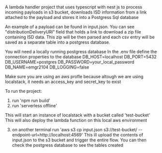 A lambda handler project that uses typescript with nest js to process incoming payloads in s3 bucket, downloads ISD information from a link attached to the payload and stores it into a Postgress Sql database

An example of a payload can be found in input.json. You can see "distributionDeliveryURI" field that holds a link to download a zip file containing ISD data. This zip will be then parsed and each csv entry will be saved as a separate table into a postgress database.

You will need a locally running postgress database
In the .env file define the connection properties to the database
DB_HOST=localhost
DB_PORT=5432
DB_USERNAME=postgres
DB_PASSWORD=your_local_password
DB_NAME=emgr2104
DB_LOGGING=false

Make sure you are using an aws profle because altough we are using localstack, it needs an access_key and secret_key to exist

To run the project:

1. run 'npm run build'
2. run 'serverless offline'

This will start an instance of localstack with a bucket called 'test-bucket'
This will also deploy the lambda function on this local aws environment

3. on another terminal run 'aws s3 cp input.json s3://test-bucket/ --endpoint-url=http://localhost:4569'
   This ill upload the contents of input.json to the s3 bucket and trigger the entire flow. You can then check the postgress database to see the tables created
